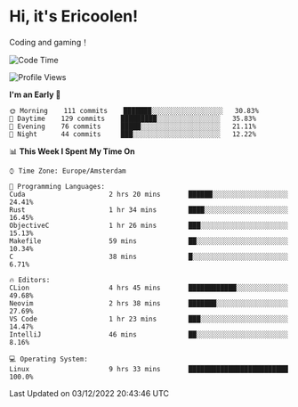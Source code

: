 # Hi, it's Ericoolen!
Coding and gaming！

<!--START_SECTION:waka-->
![Code Time](http://img.shields.io/badge/Code%20Time-546%20hrs%209%20mins-blue)

![Profile Views](http://img.shields.io/badge/Profile%20Views-13-blue)

**I'm an Early 🐤** 

```text
🌞 Morning    111 commits    ███████░░░░░░░░░░░░░░░░░░   30.83% 
🌆 Daytime    129 commits    █████████░░░░░░░░░░░░░░░░   35.83% 
🌃 Evening    76 commits     █████░░░░░░░░░░░░░░░░░░░░   21.11% 
🌙 Night      44 commits     ███░░░░░░░░░░░░░░░░░░░░░░   12.22%

```


📊 **This Week I Spent My Time On** 

```text
⌚︎ Time Zone: Europe/Amsterdam

💬 Programming Languages: 
Cuda                     2 hrs 20 mins       ██████░░░░░░░░░░░░░░░░░░░   24.41% 
Rust                     1 hr 34 mins        ████░░░░░░░░░░░░░░░░░░░░░   16.45% 
ObjectiveC               1 hr 26 mins        ███░░░░░░░░░░░░░░░░░░░░░░   15.13% 
Makefile                 59 mins             ██░░░░░░░░░░░░░░░░░░░░░░░   10.34% 
C                        38 mins             █░░░░░░░░░░░░░░░░░░░░░░░░   6.71%

🔥 Editors: 
CLion                    4 hrs 45 mins       ████████████░░░░░░░░░░░░░   49.68% 
Neovim                   2 hrs 38 mins       ███████░░░░░░░░░░░░░░░░░░   27.69% 
VS Code                  1 hr 23 mins        ███░░░░░░░░░░░░░░░░░░░░░░   14.47% 
IntelliJ                 46 mins             ██░░░░░░░░░░░░░░░░░░░░░░░   8.16%

💻 Operating System: 
Linux                    9 hrs 33 mins       █████████████████████████   100.0%

```


 Last Updated on 03/12/2022 20:43:46 UTC
<!--END_SECTION:waka-->

